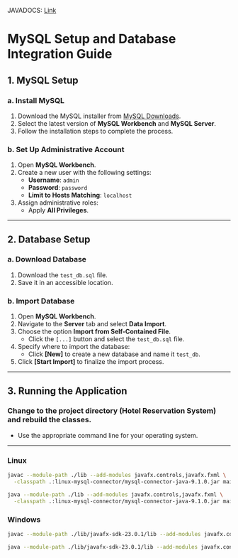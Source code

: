 JAVADOCS: [Link](https://rpalmon.github.io/hotelreserv-380/main/package-summary.html)

# MySQL Setup and Database Integration Guide

## 1. MySQL Setup

### a. Install MySQL
1. Download the MySQL installer from [MySQL Downloads](https://dev.mysql.com/downloads/installer/).
2. Select the latest version of **MySQL Workbench** and **MySQL Server**.
3. Follow the installation steps to complete the process.

### b. Set Up Administrative Account
1. Open **MySQL Workbench**.
2. Create a new user with the following settings:
   - **Username**: `admin`
   - **Password**: `password`
   - **Limit to Hosts Matching**: `localhost`
3. Assign administrative roles:
   - Apply **All Privileges**.

---

## 2. Database Setup

### a. Download Database
1. Download the `test_db.sql` file.
2. Save it in an accessible location.

### b. Import Database
1. Open **MySQL Workbench**.
2. Navigate to the **Server** tab and select **Data Import**.
3. Choose the option **Import from Self-Contained File**.
   - Click the `[...]` button and select the `test_db.sql` file.
4. Specify where to import the database:
   - Click **[New]** to create a new database and name it `test_db`.
5. Click **[Start Import]** to finalize the import process.

---

## 3. Running the Application

### Change to the project directory (Hotel Reservation System) and rebuild the classes.  
- Use the appropriate command line for your operating system.

---

### Linux
```bash
javac --module-path ./lib --add-modules javafx.controls,javafx.fxml \
  -classpath .:linux-mysql-connector/mysql-connector-java-9.1.0.jar main/*.java

java --module-path ./lib --add-modules javafx.controls,javafx.fxml \
  -classpath .:linux-mysql-connector/mysql-connector-java-9.1.0.jar main.Main
```

### Windows
```bash
javac --module-path ./lib/javafx-sdk-23.0.1/lib --add-modules javafx.controls,javafx.fxml -classpath .;window-mysql-connector\mysql-connector-java-9.1.0.jar main\*.java

java --module-path ./lib/javafx-sdk-23.0.1/lib --add-modules javafx.contgitwindow-mysql-connector\* main.Main
```

